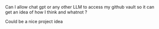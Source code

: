 Can I allow chat gpt or any other LLM to access my github vault so it can get an idea of how I think and whatnot ?

Could be a nice project idea